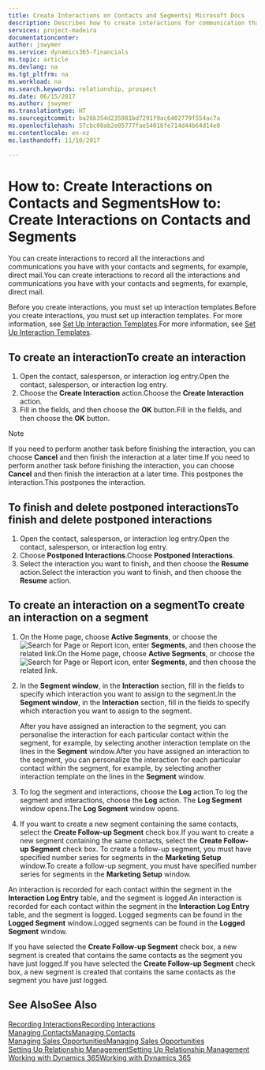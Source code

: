 ```yaml
---
title: Create Interactions on Contacts and Segments| Microsoft Docs
description: Describes how to create interactions for communication that you have with your contacts and segments in Dynamics 365, for example, direct mail.
services: project-madeira
documentationcenter: 
author: jswymer
ms.service: dynamics365-financials
ms.topic: article
ms.devlang: na
ms.tgt_pltfrm: na
ms.workload: na
ms.search.keywords: relationship, prospect
ms.date: 06/15/2017
ms.author: jswymer
ms.translationtype: HT
ms.sourcegitcommit: ba26b354d235981bd7291f9ac6402779f554ac7a
ms.openlocfilehash: 57cbc08ab2e05777fae54018fe714d44b64d14e0
ms.contentlocale: en-nz
ms.lasthandoff: 11/10/2017

---
```

# <a name="how-to-create-interactions-on-contacts-and-segments"></a><span data-ttu-id="ecc64-103">How to: Create Interactions on Contacts and Segments</span><span class="sxs-lookup"><span data-stu-id="ecc64-103">How to: Create Interactions on Contacts and Segments</span></span>
<span data-ttu-id="ecc64-104">You can create interactions to record all the interactions and communications you have with your contacts and segments, for example, direct mail.</span><span class="sxs-lookup"><span data-stu-id="ecc64-104">You can create interactions to record all the interactions and communications you have with your contacts and segments, for example, direct mail.</span></span>

<span data-ttu-id="ecc64-105">Before you create interactions, you must set up interaction templates.</span><span class="sxs-lookup"><span data-stu-id="ecc64-105">Before you create interactions, you must set up interaction templates.</span></span> <span data-ttu-id="ecc64-106">For more information, see  [Set Up Interaction Templates](marketing-interactions.md).</span><span class="sxs-lookup"><span data-stu-id="ecc64-106">For more information, see  [Set Up Interaction Templates](marketing-interactions.md).</span></span>

## <a name="to-create-an-interaction"></a><span data-ttu-id="ecc64-107">To create an interaction</span><span class="sxs-lookup"><span data-stu-id="ecc64-107">To create an interaction</span></span>
1. <span data-ttu-id="ecc64-108">Open the contact, salesperson, or interaction log entry.</span><span class="sxs-lookup"><span data-stu-id="ecc64-108">Open the contact, salesperson, or interaction log entry.</span></span>
2. <span data-ttu-id="ecc64-109">Choose the **Create Interaction** action.</span><span class="sxs-lookup"><span data-stu-id="ecc64-109">Choose the **Create Interaction** action.</span></span>
3. <span data-ttu-id="ecc64-110">Fill in the fields, and then choose the **OK** button.</span><span class="sxs-lookup"><span data-stu-id="ecc64-110">Fill in the fields, and then choose the **OK** button.</span></span>

> [!NOTE]  
>   <span data-ttu-id="ecc64-111">If you need to perform another task before finishing the interaction, you can choose **Cancel** and then finish the interaction at a later time.</span><span class="sxs-lookup"><span data-stu-id="ecc64-111">If you need to perform another task before finishing the interaction, you can choose **Cancel** and then finish the interaction at a later time.</span></span> <span data-ttu-id="ecc64-112">This postpones the interaction.</span><span class="sxs-lookup"><span data-stu-id="ecc64-112">This postpones the interaction.</span></span>

## <a name="to-finish-and-delete-postponed-interactions"></a><span data-ttu-id="ecc64-113">To finish and delete postponed interactions</span><span class="sxs-lookup"><span data-stu-id="ecc64-113">To finish and delete postponed interactions</span></span>
1. <span data-ttu-id="ecc64-114">Open the contact, salesperson, or interaction log entry.</span><span class="sxs-lookup"><span data-stu-id="ecc64-114">Open the contact, salesperson, or interaction log entry.</span></span>
2. <span data-ttu-id="ecc64-115">Choose **Postponed Interactions**.</span><span class="sxs-lookup"><span data-stu-id="ecc64-115">Choose **Postponed Interactions**.</span></span>
3. <span data-ttu-id="ecc64-116">Select the interaction you want to finish, and then choose the **Resume** action.</span><span class="sxs-lookup"><span data-stu-id="ecc64-116">Select the interaction you want to finish, and then choose the **Resume** action.</span></span>

## <a name="to-create-an-interaction-on-a-segment"></a><span data-ttu-id="ecc64-117">To create an interaction on a segment</span><span class="sxs-lookup"><span data-stu-id="ecc64-117">To create an interaction on a segment</span></span>
1. <span data-ttu-id="ecc64-118">On the Home page, choose **Active Segments**, or choose the ![Search for Page or Report](media/ui-search/search_small.png "Search for Page or Report icon") icon, enter **Segments**, and then choose the related link.</span><span class="sxs-lookup"><span data-stu-id="ecc64-118">On the Home page, choose **Active Segments**, or choose the ![Search for Page or Report](media/ui-search/search_small.png "Search for Page or Report icon") icon, enter **Segments**, and then choose the related link.</span></span>
2. <span data-ttu-id="ecc64-119">In the **Segment window**, in the **Interaction** section, fill in the fields to specify which interaction you want to assign to the segment.</span><span class="sxs-lookup"><span data-stu-id="ecc64-119">In the **Segment window**, in the **Interaction** section, fill in the fields to specify which interaction you want to assign to the segment.</span></span>

    <span data-ttu-id="ecc64-120">After you have assigned an interaction to the segment, you can personalise the interaction for each particular contact within the segment, for example, by selecting another interaction template on the lines in the **Segment** window.</span><span class="sxs-lookup"><span data-stu-id="ecc64-120">After you have assigned an interaction to the segment, you can personalize the interaction for each particular contact within the segment, for example, by selecting another interaction template on the lines in the **Segment** window.</span></span>  
3. <span data-ttu-id="ecc64-121">To log the segment and interactions, choose the **Log** action.</span><span class="sxs-lookup"><span data-stu-id="ecc64-121">To log the segment and interactions, choose the **Log** action.</span></span> <span data-ttu-id="ecc64-122">The **Log Segment** window opens.</span><span class="sxs-lookup"><span data-stu-id="ecc64-122">The **Log Segment** window opens.</span></span>
4. <span data-ttu-id="ecc64-123">If you want to create a new segment containing the same contacts, select the **Create Follow-up Segment** check box.</span><span class="sxs-lookup"><span data-stu-id="ecc64-123">If you want to create a new segment containing the same contacts, select the **Create Follow-up Segment** check box.</span></span> <span data-ttu-id="ecc64-124">To create a follow-up segment, you must have specified number series for segments in the **Marketing Setup** window.</span><span class="sxs-lookup"><span data-stu-id="ecc64-124">To create a follow-up segment, you must have specified number series for segments in the **Marketing Setup** window.</span></span>

<span data-ttu-id="ecc64-125">An interaction is recorded for each contact within the segment in the **Interaction Log Entry** table, and the segment is logged.</span><span class="sxs-lookup"><span data-stu-id="ecc64-125">An interaction is recorded for each contact within the segment in the **Interaction Log Entry** table, and the segment is logged.</span></span> <span data-ttu-id="ecc64-126">Logged segments can be found in the **Logged Segment** window.</span><span class="sxs-lookup"><span data-stu-id="ecc64-126">Logged segments can be found in the **Logged Segment** window.</span></span>

<span data-ttu-id="ecc64-127">If you have selected the **Create Follow-up Segment** check box, a new segment is created that contains the same contacts as the segment you have just logged.</span><span class="sxs-lookup"><span data-stu-id="ecc64-127">If you have selected the **Create Follow-up Segment** check box, a new segment is created that contains the same contacts as the segment you have just logged.</span></span>

## <a name="see-also"></a><span data-ttu-id="ecc64-128">See Also</span><span class="sxs-lookup"><span data-stu-id="ecc64-128">See Also</span></span>
[<span data-ttu-id="ecc64-129">Recording Interactions</span><span class="sxs-lookup"><span data-stu-id="ecc64-129">Recording Interactions</span></span>](marketing-interactions.md)  
[<span data-ttu-id="ecc64-130">Managing Contacts</span><span class="sxs-lookup"><span data-stu-id="ecc64-130">Managing Contacts</span></span>](marketing-contacts.md)  
[<span data-ttu-id="ecc64-131">Managing Sales Opportunities</span><span class="sxs-lookup"><span data-stu-id="ecc64-131">Managing Sales Opportunities</span></span>](marketing-manage-sales-opportunities.md)  
[<span data-ttu-id="ecc64-132">Setting Up Relationship Management</span><span class="sxs-lookup"><span data-stu-id="ecc64-132">Setting Up Relationship Management</span></span>](marketing-setup-marketing.md)  
[<span data-ttu-id="ecc64-133">Working with Dynamics 365</span><span class="sxs-lookup"><span data-stu-id="ecc64-133">Working with Dynamics 365</span></span>](ui-work-product.md)

